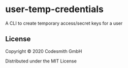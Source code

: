 # user-temp-credentials

A CLI to create temporary access/secret keys for a user

## License

Copyright © 2020 Codesmith GmbH

Distributed under the MIT License
